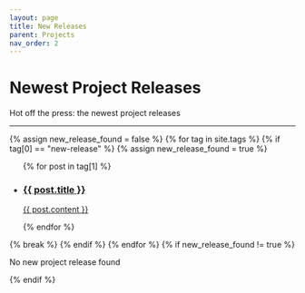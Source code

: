 ```yaml
---
layout: page
title: New Releases
parent: Projects
nav_order: 2
---
```


# Newest Project Releases

Hot off the press: the newest project releases

---

<div class="projects">
  {% assign new_release_found = false %}
   {% for tag in site.tags %}
     {% if tag[0] == "new-release" %}
      {% assign new_release_found = true %}
      <ul class="unstyled-list">
      {% for post in tag[1] %}
        <li>
          <a class="project-snippet" href="{{ site.url }}{{ post.url }}">
            <h3 class="project-title">{{ post.title }}</h3>
            <p class="project-desc"> {{ post.content }} </p>
          </a> 
        </li>
      {% endfor %}
      </ul>
      {% break %}
    {% endif %}
  {% endfor %}
{% if new_release_found  != true %}
  <p class=".text-small .grey-dk-100">No new project release found</p>
{% endif %}
</div>
